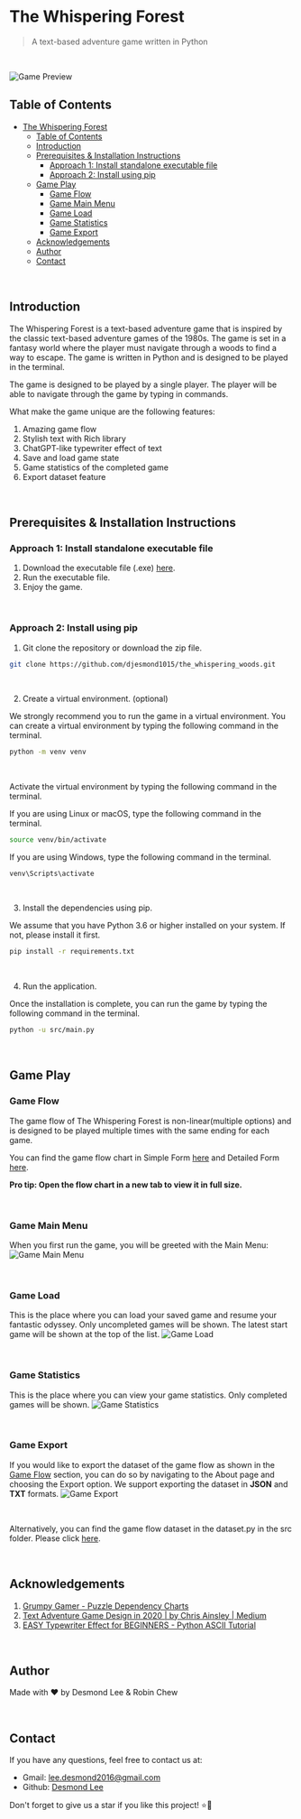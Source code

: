 # The Whispering Forest

> A text-based adventure game written in Python

<br>

![Game Preview](docs/static/png/game_preview_screen.png)

## Table of Contents

- [The Whispering Forest](#the-whispering-forest)
  - [Table of Contents](#table-of-contents)
  - [Introduction](#introduction)
  - [Prerequisites \& Installation Instructions](#prerequisites--installation-instructions)
    - [Approach 1: Install standalone executable file](#approach-1-install-standalone-executable-file)
    - [Approach 2: Install using pip](#approach-2-install-using-pip)
  - [Game Play](#game-play)
    - [Game Flow](#game-flow)
    - [Game Main Menu](#game-main-menu)
    - [Game Load](#game-load)
    - [Game Statistics](#game-statistics)
    - [Game Export](#game-export)
  - [Acknowledgements](#acknowledgements)
  - [Author](#author)
  - [Contact](#contact)

<br>

## Introduction

The Whispering Forest is a text-based adventure game that is inspired by the classic text-based adventure games of the 1980s. The game is set in a fantasy world where the player must navigate through a woods to find a way to escape. The game is written in Python and is designed to be played in the terminal.

The game is designed to be played by a single player. The player will be able to navigate through the game by typing in commands.

What make the game unique are the following features:

1. Amazing game flow
2. Stylish text with Rich library
3. ChatGPT-like typewriter effect of text
4. Save and load game state
5. Game statistics of the completed game
6. Export dataset feature

<br>

## Prerequisites & Installation Instructions

### Approach 1: Install standalone executable file

1. Download the executable file (.exe) [here](https://github.com/djesmond1015/the_whispering_woods/blob/main/theWhisperingForest.zip).
2. Run the executable file.
3. Enjoy the game.

<br>

### Approach 2: Install using pip

1. Git clone the repository or download the zip file.

```bash
git clone https://github.com/djesmond1015/the_whispering_woods.git
```

<br>

2. Create a virtual environment. (optional)

We strongly recommend you to run the game in a virtual environment. You can create a virtual environment by typing the following command in the terminal.

```bash
python -m venv venv
```

<br>

Activate the virtual environment by typing the following command in the terminal.

If you are using Linux or macOS, type the following command in the terminal.

```bash
source venv/bin/activate
```

If you are using Windows, type the following command in the terminal.

```command prompt
venv\Scripts\activate
```

<br>

3. Install the dependencies using pip.

We assume that you have Python 3.6 or higher installed on your system. If not, please install it first.

```bash
pip install -r requirements.txt
```

<br>

4. Run the application.

Once the installation is complete, you can run the game by typing the following command in the terminal.

```bash
python -u src/main.py
```

<br>

## Game Play

### Game Flow

The game flow of The Whispering Forest is non-linear(multiple options) and is designed to be played multiple times with the same ending for each game.

You can find the game flow chart in Simple Form [here](docs/static/svg/game_flow_simple.svg) and Detailed Form [here](docs/static/svg/game_flow_detailed.svg).

**Pro tip: Open the flow chart in a new tab to view it in full size.**

<br>

### Game Main Menu

When you first run the game, you will be greeted with the Main Menu:
![Game Main Menu](docs/static/png/main_menu.png)

<br>

### Game Load

This is the place where you can load your saved game and resume your fantastic odyssey. Only uncompleted games will be shown. The latest start game will be shown at the top of the list.
![Game Load](docs/static/png/game_load.png)

<br>

### Game Statistics

This is the place where you can view your game statistics. Only completed games will be shown.
![Game Statistics](docs/static/png/game_statistics.png)

<br>

### Game Export

If you would like to export the dataset of the game flow as shown in the [Game Flow](#game-flow) section, you can do so by navigating to the About page and choosing the Export option. We support exporting the dataset in **JSON** and **TXT** formats.
![Game Export](docs/static/png/game_export.png)

<br>

Alternatively, you can find the game flow dataset in the dataset.py in the src folder. Please click [here](src/dataset.py#L57).

<br>

## Acknowledgements

1. [Grumpy Gamer - Puzzle Dependency Charts](https://grumpygamer.com/puzzle_dependency_charts)
2. [Text Adventure Game Design in 2020 | by Chris Ainsley | Medium](https://medium.com/@model_train/text-adventure-game-design-in-2020-608528ac8bda)
3. [EASY Typewriter Effect for BEGINNERS - Python ASCII Tutorial](https://youtu.be/EVudW0H_2T8?si=vhtljV73KEpJpqC8)

<br>

## Author

Made with ❤️ by Desmond Lee & Robin Chew

<br>

## Contact

If you have any questions, feel free to contact us at:

- Gmail: lee.desmond2016@gmail.com
- Github: [Desmond Lee](https://github.com/djesmond1015)

Don't forget to give us a star if you like this project! ⭐🥰
<br>
